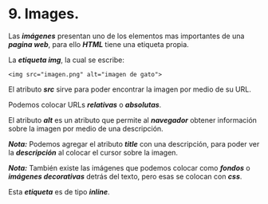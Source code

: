 
# 9. Images.

Las ***imágenes*** presentan uno de los elementos mas importantes de una ***pagina web***, para ello ***HTML*** tiene una etiqueta propia.

La ***etiqueta img***, la cual se escribe:

~~~
<img src="imagen.png" alt="imagen de gato">
~~~

El atributo ***src*** sirve para poder encontrar la imagen por medio de su URL.

Podemos colocar URLs ***relativas*** o ***absolutas***.

El atributo ***alt*** es un atributo que permite al ***navegador*** obtener información sobre la imagen por medio de una descripción.

***Nota:*** Podemos agregar el atributo ***title*** con una descripción, para poder ver la ***descripción*** al colocar el cursor sobre la imagen.

***Nota:*** También existe las imágenes que podemos colocar como ***fondos*** o ***imágenes decorativas*** detrás del texto, pero esas se colocan con ***css***.

Esta ***etiqueta*** es de tipo ***inline***.
